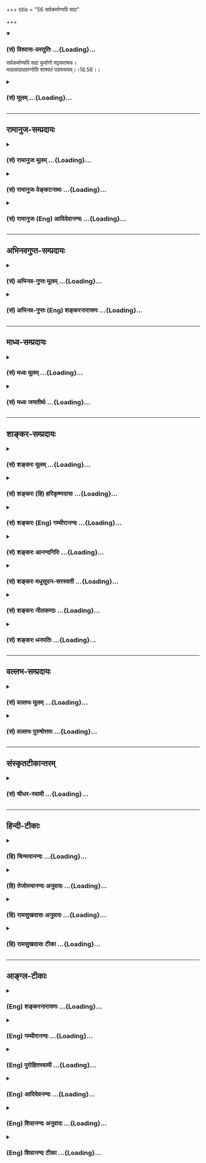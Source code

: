 +++
title = "56 सर्वकर्माण्यपि सदा"

+++
<div class="js_include" newlevelforh1="3" title="(सं) विश्वास-प्रस्तुतिः" unfilled url="/purANam_vaiShNavam/mahAbhAratam/06-bhIShma-parva/03-bhagavad-gItA-parva/saMskRtam/vishvAsa-prastutiH/18_moxa-saMnyAsa-yogaH/56_sarvakarmANyapi_s.md">
<details open><summary><h3>(सं) विश्वास-प्रस्तुतिः ...{Loading}...</h3></summary>

सर्वकर्माण्यपि सदा कुर्वाणो मद्व्यपाश्रयः।  
मत्प्रसादादवाप्नोति शाश्वतं पदमव्ययम्।।18.56।।
</details>
</div>
<div class="js_include collapsed" newlevelforh1="3" title="(सं) मूलम्" unfilled url="/purANam_vaiShNavam/mahAbhAratam/06-bhIShma-parva/03-bhagavad-gItA-parva/saMskRtam/mUlam/18_moxa-saMnyAsa-yogaH/56_sarvakarmANyapi_s.md">
<details><summary><h3>(सं) मूलम् ...{Loading}...</h3></summary>

सर्वकर्माण्यपि सदा कुर्वाणो मद्व्यपाश्रयः।  
मत्प्रसादादवाप्नोति शाश्वतं पदमव्ययम्।।18.56।।
</details>
</div>


_________________
## रामानुज-सम्प्रदायः
<div class="js_include collapsed" newlevelforh1="3" title="(सं) रामानुजः मूलम्" unfilled url="/purANam_vaiShNavam/mahAbhAratam/06-bhIShma-parva/03-bhagavad-gItA-parva/saMskRtam/rAmAnujaH/mUlam/18_moxa-saMnyAsa-yogaH/56_sarvakarmANyapi_s.md">
<details><summary><h3>(सं) रामानुजः मूलम् ...{Loading}...</h3></summary>

।।18.56।। न केवलं नित्यनैमित्तिककर्माणि अपि तु काम्यानि **अपि सर्वाणि
कर्माणि** **मद्व्यपाश्रयः** मयि संन्यस्तकर्तृत्वादिकः **कुर्वाणो
मत्प्रसादात् शाश्वतं पदम् अव्ययम्** अविकलं **प्राप्नोति।** पद्यते गम्यते
इति पदम् मां प्राप्नोति इत्यर्थः। यस्माद् एवं तस्मात् --

</details>
</div>
<div class="js_include collapsed" newlevelforh1="3" title="(सं) रामानुजः वेङ्कटनाथः" unfilled url="/purANam_vaiShNavam/mahAbhAratam/06-bhIShma-parva/03-bhagavad-gItA-parva/saMskRtam/rAmAnujaH/venkaTanAthaH/18_moxa-saMnyAsa-yogaH/56_sarvakarmANyapi_s.md">
<details><summary><h3>(सं) रामानुजः वेङ्कटनाथः ...{Loading}...</h3></summary>

  
  
।।18.56।। पूर्वत्र ज्ञाननिष्ठोक्ता; अनन्तरं कर्मनिष्ठोच्यत इति
शङ्काव्युदासाय पूर्वत्रापि कर्मनिष्ठायामेवावान्तरविशेषविपक्तिमनुवदन्
सङ्गतिमाह -- एवमिति। विपाकोऽत्र
पूर्वश्लोकद्वयोक्तपरभक्तिपरज्ञानपरमभक्तिपर्यन्तः। विहितकर्मणां
पूर्वमुक्तत्वात्सर्वकर्माण्यपीति निषिद्धानुष्ठानं
भगवदनन्यतास्तुत्यर्थमुपक्षिप्यत इति स्वैराभिलाषिशङ्करादिमतमपाकरोतिइदानीं
काम्यानामपि कर्मणामिति। सर्वशब्दोऽत्र शास्त्रीयेष्वेवानुक्तसङ्ग्रहणार्थ
इति भावः। तदेव विवृणोतिन केवलमित्यादिना। पूर्वश्लोकस्थप्राप्यमेवात्रापि
सविशेषणपदशब्देन निर्दिष्टमित्यभिप्रायेण निर्वक्तिपद्यत इति।  
  

</details>
</div>
<div class="js_include collapsed" newlevelforh1="3" title="(सं) रामानुजः (Eng) आदिदेवानन्दः" unfilled url="/purANam_vaiShNavam/mahAbhAratam/06-bhIShma-parva/03-bhagavad-gItA-parva/saMskRtam/rAmAnujaH/english/AdidevAnandaH/18_moxa-saMnyAsa-yogaH/56_sarvakarmANyapi_s.md">
<details><summary><h3>(सं) रामानुजः (Eng) आदिदेवानन्दः ...{Loading}...</h3></summary>

18.56 'Taking refuge in Me' means leaving agency etc., to Me. He who
performs 'all works constantly' means works that are not only obligatory
and occasional acts but even those meant to fulfil desires (Kamya
Karmas) - he attains, by My grace, the eternal realm which is immutable.
'Pada' means that which is attained. The meaning is that he attains Me.
\[The idea is that the performance of even those ritualistic actions
enjoined for those having the fulfilment of certain desires in view,
even these actions, if done without any such desire but only as the
worship of the Supreme Person - the have the same effect as the
performance of the enjoined daily and occasional rituals to which no
effect except the purification of the self is offered by the Sastras.\]
Since it is so, therefore:

</details>
</div>


_________________
## अभिनवगुप्त-सम्प्रदायः
<div class="js_include collapsed" newlevelforh1="3" title="(सं) अभिनव-गुप्तः मूलम्" unfilled url="/purANam_vaiShNavam/mahAbhAratam/06-bhIShma-parva/03-bhagavad-gItA-parva/saMskRtam/abhinava-guptaH/mUlam/18_moxa-saMnyAsa-yogaH/56_sarvakarmANyapi_s.md">
<details><summary><h3>(सं) अभिनव-गुप्तः मूलम् ...{Loading}...</h3></summary>

।।18.41 -- 18.60।। एवमियता षण्णां प्रत्येकं त्रिस्वरूपत्वं धृत्यादीनां च
प्रतिपादितम्। तन्मध्यात् सात्त्विके राशौ वर्तमानो दैवीं संपदं प्राप्त इह
ज्ञाने योग्यः; त्वं च तथाविधः इत्यर्जुनः प्रोत्साहितः। अधुना तु इदमुच्यते
-- यदि तावदनया ज्ञानबुद्ध्या कर्मणि भवान् प्रवर्तते तदा
स्वधर्मप्रवृत्त्या विज्ञानपूततया च न कर्मसंबन्धस्तव। अथैतन्नानुमन्यसे;
तदवश्यं तव प्रवृत्त्या तावत् भाव्यम् जातेरेव तथाभावे स्थितत्वात्। यतः
सर्वः स्वभावनियतः +++(S;;N स्वस्वभावनियतः )+++ कुतश्चिद्दोषात्
तिरोहिततत्स्वभावः +++(S;;N -- हिततत्तत्स्वभावः )+++ कंचित्कालं भूत्वापि;
तत्तिरोधायकविगमे स्वभावं व्यक्त्यापन्नं लभत एव। तथाहि एवंविधो वर्णनां
स्वभावः। एवमवश्यंभाविन्यां प्रवृत्तौ ततः फलविभागिता भवेत्।। तदाह --
ब्राह्मणेत्यादि अवशोऽपि तत् इत्यन्तम्। ब्राह्मणादीनां
कर्मप्रविभागनिरूपणस्य स्वभावोऽश्यं नातिक्रामति,+++(S; ; N omit न and read
अतिक्रामति )+++ इति क्षत्रियस्वभावस्य भवतोऽनिच्छतोऽपि प्रकृतिः स्वभावाख्या
नियोक्तृताम् अव्यभिचारेण भजते। केवलं तया नियुक्तस्य पुण्यपापसंबन्धः। अतः
मदभिहितविज्ञानप्रमाणपुरःसरीकारेण कर्माण्यनुतिष्ठ। तथा सति बन्धो
निवर्त्स्यति। इत्यस्यार्थस्य परिकरघटनतात्पर्यं +++(S; ; N -- करबन्धघटन --
)+++ महावाक्यार्थस्य। अवान्तरवाक्यानां स्पष्टा ( ष्टोऽ ) र्थः। समासेन +++(S
omits समासेन )+++ ( श्लो. 50 ) संक्षेपेण। ज्ञानस्य; प्रागुक्तस्य। निष्ठां (
ष्ठा ) वाग्जालपरिहारेण निश्चितामाह। बुद्ध्या विशुद्धया इत्यादि सर्वमेतत्
व्याख्यातप्रायमिति न पुनरायस्यते,+++(N -- रारभ्यते )+++।

</details>
</div>
<div class="js_include collapsed" newlevelforh1="3" title="(सं) अभिनव-गुप्तः (Eng) शङ्करनारायणः" unfilled url="/purANam_vaiShNavam/mahAbhAratam/06-bhIShma-parva/03-bhagavad-gItA-parva/saMskRtam/abhinava-guptaH/english/shankaranArAyaNaH/18_moxa-saMnyAsa-yogaH/56_sarvakarmANyapi_s.md">
<details><summary><h3>(सं) अभिनव-गुप्तः (Eng) शङ्करनारायणः ...{Loading}...</h3></summary>

18.56 See Comment under 18.60

</details>
</div>


_________________
## माध्व-सम्प्रदायः
<div class="js_include collapsed" newlevelforh1="3" title="(सं) मध्वः मूलम्" unfilled url="/purANam_vaiShNavam/mahAbhAratam/06-bhIShma-parva/03-bhagavad-gItA-parva/saMskRtam/madhvaH/mUlam/18_moxa-saMnyAsa-yogaH/56_sarvakarmANyapi_s.md">
<details><summary><h3>(सं) मध्वः मूलम् ...{Loading}...</h3></summary>

।।18.56।। पुनरन्तरङ्गसाधनान्युक्त्वोपसंहरति -- सर्वकर्माणीत्यादिना।

</details>
</div>
<div class="js_include collapsed" newlevelforh1="3" title="(सं) मध्वः जयतीर्थः" unfilled url="/purANam_vaiShNavam/mahAbhAratam/06-bhIShma-parva/03-bhagavad-gItA-parva/saMskRtam/madhvaH/jayatIrthaH/18_moxa-saMnyAsa-yogaH/56_sarvakarmANyapi_s.md">
<details><summary><h3>(सं) मध्वः जयतीर्थः ...{Loading}...</h3></summary>

।।18.56।। उत्तरग्रन्थस्य सङ्गतिं सूचयंस्तात्पर्यमाह -- **पुनरि**ति।
उपसंहरति; शास्त्रमिति शेषः।

</details>
</div>


_________________
## शाङ्कर-सम्प्रदायः
<div class="js_include collapsed" newlevelforh1="3" title="(सं) शङ्करः मूलम्" unfilled url="/purANam_vaiShNavam/mahAbhAratam/06-bhIShma-parva/03-bhagavad-gItA-parva/saMskRtam/shankaraH/mUlam/18_moxa-saMnyAsa-yogaH/56_sarvakarmANyapi_s.md">
<details><summary><h3>(सं) शङ्करः मूलम् ...{Loading}...</h3></summary>

।।18.56।। --,**सर्वकर्माण्यपि** प्रतिषिद्धान्यपि **सदा कुर्वाणः**
अनुतिष्ठन् **मद्व्यपाश्रयः** अहं वासुदेवः ईश्वरः व्यपाश्रयणं यस्य सः
मद्व्यपाश्रयः मय्यर्पितसर्वभावः इत्यर्थः। सोऽपि **मत्प्रसादात्** मम
ईश्वरस्य प्रसादात् **अवाप्नोति शाश्वतं** नित्यं वैष्णवं **पदम्
अव्ययम्**।। यस्मात् एवम् --,

</details>
</div>
<div class="js_include collapsed" newlevelforh1="3" title="(सं) शङ्करः (हि) हरिकृष्णदासः" unfilled url="/purANam_vaiShNavam/mahAbhAratam/06-bhIShma-parva/03-bhagavad-gItA-parva/saMskRtam/shankaraH/hindI/harikRShNadAsaH/18_moxa-saMnyAsa-yogaH/56_sarvakarmANyapi_s.md">
<details><summary><h3>(सं) शङ्करः (हि) हरिकृष्णदासः ...{Loading}...</h3></summary>

।।18.56।। अपने कर्मोंद्वारा भगवान्की पूजा करनारूप भक्तियोगकी सिद्धि;
अर्थात् फल; ज्ञाननिष्ठाकी योग्यता है। जिस ( भक्तियोग ) से होनेवाली
ज्ञाननिष्ठा; अन्तमें मोक्षरूप फल देनेवाली होती है; उस भगवद्भक्तियोगकी अब
शास्त्राभिप्रायके उपसंहारप्रकरणमें; शास्त्रअभिप्रायके निश्चयको दृढ़
करनेके लिये स्तुति की जाती है --, सदा सब कर्मोंको करनेवाला अर्थात्
निषिद्ध कर्मोंको भी करनेवाला जो मद्व्यपाश्रय भक्त है -- जिसका मैं
वासुदेव ही पूर्ण आश्रय हूँ; ऐसा मुझे ही अपना सब कुछ अर्पण कर देनेवाला जो
भक्त है; वह भी मुझ ईश्वरके अनुग्रहसे; विष्णुके शाश्वत -- नित्य --
अविनाशी पदको प्राप्त कर लेता है।

</details>
</div>
<div class="js_include collapsed" newlevelforh1="3" title="(सं) शङ्करः (Eng) गम्भीरानन्दः" unfilled url="/purANam_vaiShNavam/mahAbhAratam/06-bhIShma-parva/03-bhagavad-gItA-parva/saMskRtam/shankaraH/english/gambhIrAnandaH/18_moxa-saMnyAsa-yogaH/56_sarvakarmANyapi_s.md">
<details><summary><h3>(सं) शङ्करः (Eng) गम्भीरानन्दः ...{Loading}...</h3></summary>

18.56 Sada, ever; kurvanah api, engaging even in; sarva-karmani, all
actions, even the prohibited ones; madvyapasrayah, one to whom I am the
refuge, to whom I, Vasudeva the Lord, am the refuge, i.e. one who has
totally surrendered himself to Me; even he, apnoti, attains; the
sasvatam, eternal; avyayam, immutable; padam, State of Visnu;
mat-prasadat, through My, i.e. God's, grace. Since this is so,
therefore,

</details>
</div>
<div class="js_include collapsed" newlevelforh1="3" title="(सं) शङ्करः आनन्दगिरिः" unfilled url="/purANam_vaiShNavam/mahAbhAratam/06-bhIShma-parva/03-bhagavad-gItA-parva/saMskRtam/shankaraH/AnandagiriH/18_moxa-saMnyAsa-yogaH/56_sarvakarmANyapi_s.md">
<details><summary><h3>(सं) शङ्करः आनन्दगिरिः ...{Loading}...</h3></summary>

।।18.56।। तर्हि ज्ञाननिष्ठस्यैव मोक्षसंभवान्न
कर्मानुष्ठानसिद्धिरित्याशङ्क्याह -- **स्वकर्मणेति।** तामेव
सिद्धिप्राप्तिं विशिनष्टि -- **ज्ञानेति।** ज्ञाननिष्ठायोग्यतायै
स्वकर्मानुष्ठानं भगवदर्चनरूपं कर्तव्यमित्यर्थः। ज्ञाननिष्ठायोग्यतापि
किमर्थेत्याशङ्क्य ज्ञाननिष्ठासिद्ध्यर्थेत्याह -- **यन्निमित्तेति।**
ज्ञाननिष्ठापि कुत्रोपयुक्तेत्यत्राह -- **मोक्षेति।** स्वकर्मणा
भगवदर्चनात्मनो भक्तियोगस्य परम्परया मोक्षफलस्य कार्यत्वेन विधेयत्वे
विध्यपेक्षितां स्तुतिमवतारयति -- **स भगवदिति।** ज्ञाननिष्ठा
कर्मनिष्ठेत्युभयं प्रतिज्ञाय तत्र तत्र विभागेन प्रतिपादितं किमितीदानीं
कर्मनिष्ठा पुनः स्तुत्या कर्तव्यतयोच्यते तत्राह -- **शास्त्रार्थेति।**
तत्रतत्रोक्तस्यैव कर्मानुष्ठानस्य प्रकरणवशादिहोपसंहारः। स च
शास्त्रार्थनिश्चयस्य दृढतां द्योतयतीत्यर्थः। यद्यपि
कस्यचित्कर्मानुष्ठायिनो बुद्धिशुद्धिद्वारा कैवल्यं सिध्यति तथापि
पापबाहुल्यात्कर्मानुष्ठायिनोऽपि कस्यचिद्बुद्धिशुद्ध्यभावे
कैवल्यासिद्धिरित्याशङ्क्याह -- **सर्वकर्माणीति।**
सर्वशब्दानुरोधादीश्वराराधनस्तुतिपरत्वेन श्लोकं व्याचष्टे --
**प्रतिषिद्धान्यपीति।** नित्यनैमित्तिकवदित्यपेरर्थः। निषिद्धाचरणस्य
प्रामादिकत्वं व्यावर्तयति -- **सदेति।** अनुतिष्ठन्वैष्णवं पदमाप्नोतीति
संबन्धः। पापकर्मकारिणो यथोक्तपदप्राप्तौ पापस्यापि मोक्षफलत्वमुपगतं
स्यादित्यत्राह -- **मद्व्यपाश्रय इति।** तस्यैव तात्पर्यमाह -- **मयीति।**
तर्हि ज्ञानस्य मोक्षहेतुत्वमुपेक्षितं स्यादित्यत्राह -- **सोऽपीति।**
प्रसादोऽनुग्रहः सम्यग्ज्ञानोदयः पदं
पदनीयमुपनिषत्तात्पर्यगम्यमव्ययमपक्षयरहितम्।

</details>
</div>
<div class="js_include collapsed" newlevelforh1="3" title="(सं) शङ्करः मधुसूदन-सरस्वती" unfilled url="/purANam_vaiShNavam/mahAbhAratam/06-bhIShma-parva/03-bhagavad-gItA-parva/saMskRtam/shankaraH/madhusUdana-sarasvatI/18_moxa-saMnyAsa-yogaH/56_sarvakarmANyapi_s.md">
<details><summary><h3>(सं) शङ्करः मधुसूदन-सरस्वती ...{Loading}...</h3></summary>

।।18.56।। ननु योऽनात्मज्ञोऽशुद्धान्तःकरणः सोऽन्तःकरणशुद्धिपर्यन्तं सहजं
कर्म न त्यजेत्। यस्तु शुद्धान्तःकरणः स नैष्कर्म्यसिद्धिं
संन्यासेनाधिगच्छतीत्युक्तं संन्यासश्च ब्राह्मणेनैव कर्तव्यो न
क्षत्रियवैश्याभ्यामिति प्रागुक्तं भगवताकर्मणैव हि संसिद्धिमास्थिता
जनकादय इत्यत्र। तत्र शुद्धान्तःकरणेन क्षत्रियादिना किं
कर्माण्यनुष्ठेयानि किं सर्वकर्मसंन्यासः कर्तव्यः।
नाद्यःआरुरुक्षोर्मुनेर्योगं कर्म कारणमुच्यते। योगारूढस्य तस्यैव शमः
कारणमुच्यते इत्यादिना योगमन्तःकरणशुद्धिमारूढस्य कर्मानुष्ठाननिषेधात्। न
द्वितीयः। स्वधर्मे निधनं श्रेयः परधर्मो भयावहः इत्यादिना ब्राह्मधर्मस्य
सर्वकर्मसंन्यासस्य क्षत्रियादिकं प्रति निषेधात्। नच
कर्मानुष्ठानकर्मत्यागयोरन्यतरमन्तरेण तृतीयः प्रकारोऽस्ति। तस्मादुभयोरपि
प्रतिषिद्धत्वे गत्यन्तराभावेन चावश्यकर्तव्ये प्रतिषेधातिक्रमे कर्मत्याग
एव श्रेयान् बन्धहेतुपरित्यागेन मोक्षसाधनपौष्कल्यान्नतु
कर्माण्यनुष्ठेयानि चित्तविक्षेपहेतुत्वेन
मोक्षसाधनज्ञानप्रतिबन्धकत्वादित्यभिप्रायमर्जुनस्यालक्ष्याह भगवान् --
सर्वकर्माण्यपीति। यः पूर्वोक्तः कर्मभिः शुद्धान्तःकरणः सोऽवश्यं
भगवदेकशरणो भगवदेकशरणतार्पयन्तत्वादन्तःकरणशुद्धेः; एतादृशश्चेद्ब्राह्मणः
संन्यासप्रतिबन्धरहितः सर्वकर्माणि संन्यस्यतु नाम संसारविमोक्षस्तु तस्य
भगवदेकशरणस्य भगवत्प्रसादादेव। एतादृशश्चेत्क्षत्रियादिः संन्यासानधिकारी स
करोतु नाम कर्माणि किंतु मद्व्यपाश्रयोऽहं भगवान्वासुदेव एव व्यपाश्रयः
शरणं यस्य स मदेकशरणो,मय्यर्पितसर्वात्मभावः संन्यासानधिकारात्सर्वकर्माणि
सर्वाणि कर्माणि वर्णाश्रमधर्मरूपाणि लौकिकानि प्रतिषिद्धानि वा सदा
कुर्वाणो मत्प्रसादान्ममेश्वरस्यानुग्रहादवाप्नोति।
हिरण्यगर्भवन्मद्विज्ञानोत्पत्त्या शाश्वतं नित्यं पदं
वैष्णवमव्ययमपरिणाम्येतादृशो भगवदेकशरणः करोत्येव न प्रतिषिद्धानि कर्माणि।
यदि कुर्यात्तथापि मत्प्रसादात्प्रत्यवायानुत्पत्त्या मद्विज्ञानेन
मोक्षभाग्भवतीति भगवदेकशरणतास्तुत्यर्थं सर्वकर्माणि सर्वदा
कुर्वाणोऽपीत्यनूद्यते।

</details>
</div>
<div class="js_include collapsed" newlevelforh1="3" title="(सं) शङ्करः नीलकण्ठः" unfilled url="/purANam_vaiShNavam/mahAbhAratam/06-bhIShma-parva/03-bhagavad-gItA-parva/saMskRtam/shankaraH/nIlakaNThaH/18_moxa-saMnyAsa-yogaH/56_sarvakarmANyapi_s.md">
<details><summary><h3>(सं) शङ्करः नीलकण्ठः ...{Loading}...</h3></summary>

।।18.56।। ननुतद्यथैषीकातूलमग्नौ प्रोतं दूयेतैवं हास्य सर्वे पाप्मानः
प्रदूयन्ते इति पूर्वकर्मणां ज्ञानेन प्रायश्चित्तेनेव सत्यपि नाशश्रवणे
ज्ञानोत्तरकालीनानां कर्मणां नाशाभावात् ज्ञानोत्तरमपि देहधारणे
स्वाभाविकानां कर्मणां वर्जनस्यासंभवादवश्यं ज्ञानिनोऽपि बन्धः
स्यादित्याशङ्क्याह -- **सर्वकर्माणीति।** मद्व्यपाश्रयोऽहमेव प्रज्ञानघनः
प्रत्यगात्मा व्यपाश्रय आश्रयो यस्य स मद्व्यपाश्रयो ज्ञानी। सर्वकर्माणि
विहितानि निषिद्धानि वा सदाऽसकृत्कुर्वाणोऽपि मत्प्रसादान्मदनुग्रहात्
शाश्वतं नित्यं अव्ययं परमसर्वोत्कृष्टं पदं पदनीयं मोक्षमवाप्नोति। न तु
ज्ञानोत्तरमपि क्रियमाणैः कर्मभिर्बध्यते। तस्य पुत्रा दायमुपयन्ति सुहृदः
साधुकृत्यां द्विषन्तः पापकृत्याम् इति;न ह वा एवविदि किंचन राज आध्वंसतेतं
विदित्वा न लिप्यते कर्मणा पापकेन इत्यादिशास्त्रेण तत्त्वज्ञानिनः
कर्मालेपश्रवणात्।

</details>
</div>
<div class="js_include collapsed" newlevelforh1="3" title="(सं) शङ्करः धनपतिः" unfilled url="/purANam_vaiShNavam/mahAbhAratam/06-bhIShma-parva/03-bhagavad-gItA-parva/saMskRtam/shankaraH/dhanapatiH/18_moxa-saMnyAsa-yogaH/56_sarvakarmANyapi_s.md">
<details><summary><h3>(सं) शङ्करः धनपतिः ...{Loading}...</h3></summary>

।।18.56।। एवं शुद्धान्तःकरणस्य संन्यासधिकारिणो
ब्रह्मप्राप्तिक्रममभिधायानात्मज्ञस्याशुद्धान्तःकरणस्य संन्यासनधिकारिणो
ब्रह्मप्राप्तिसाधनं भगवद्भक्तियोग्यं तत्र तत्र प्रतिपादतं
शास्त्रार्थोपसंहारप्रकरणे शास्त्रार्थनिश्चयदार्ढ्याय स्तौति --
सर्वकर्माणीति। सर्वाणि नित्यनैमित्तिकादीनि प्रतिषिद्धान्पि सदा
कुर्वाणोऽनुतिष्ठन्नपि मद्य्वपाश्रयोऽहं वासुदेव ईश्वरो व्यपाश्रय
आश्रयणीयो यस्य स मद्य्वपाश्रयो मय्यर्पितसर्वात्मभावः
मत्प्रासादान्ममेश्वरस्य प्रसादात् शाश्वतं नित्यमव्ययमपक्षयशून्यं पदं
वैष्णवमवाप्नोति। निषिद्धान्यप्याचरन् शाश्वतं पदमव्ययमवाप्नोतीत्युक्त्या
पापस्यापि मोक्षफलहेतुत्वं स्यादित्याशङ्कानिरासाय मद्य्वपाश्रयः
मत्प्रसादादित्युक्तम्। तथाच येन भक्तियोगेन
प्रसादितादौश्वरात्सर्वक्रमाण्यनुतिष्ठतोऽपि वैष्णवपदप्राप्तितस्य
माहात्म्यं किं वक्तव्य मिति भाव।

</details>
</div>


_________________
## वल्लभ-सम्प्रदायः
<div class="js_include collapsed" newlevelforh1="3" title="(सं) वल्लभः मूलम्" unfilled url="/purANam_vaiShNavam/mahAbhAratam/06-bhIShma-parva/03-bhagavad-gItA-parva/saMskRtam/vallabhaH/mUlam/18_moxa-saMnyAsa-yogaH/56_sarvakarmANyapi_s.md">
<details><summary><h3>(सं) वल्लभः मूलम् ...{Loading}...</h3></summary>

।।18.56।। इदानीं सर्वेषामपि कर्मणामुक्तिविधयाऽनुष्ठीयमानानां तु सतामेष एव
विपाक इत्याह -- सर्वेति। यो भगवन्मार्गीयत्वादृशः सर्वाणि लौकिकानि
वैदिकानि च स्वधर्मरूपाणि कर्माणि मदधीनः सन्कुर्वाणः भगवानेवान्तर्यामी
प्रेरयति; तदिच्छया कृतं कर्म बन्धकं न भवतीति भगवन्तं मामाश्रितः स
मत्प्रसादान्मत्कृपातः नित्यं पदं ब्रह्माक्षरं धामाप्नोति। इदमप्येकं परं
फलं भक्तितत्त्वज्ञानतः पुरुषोत्तमसायुज्यमित्याशयेनअव इत्युपसर्गः।

</details>
</div>
<div class="js_include collapsed" newlevelforh1="3" title="(सं) वल्लभः पुरुषोत्तमः" unfilled url="/purANam_vaiShNavam/mahAbhAratam/06-bhIShma-parva/03-bhagavad-gItA-parva/saMskRtam/vallabhaH/puruShottamaH/18_moxa-saMnyAsa-yogaH/56_sarvakarmANyapi_s.md">
<details><summary><h3>(सं) वल्लभः पुरुषोत्तमः ...{Loading}...</h3></summary>

  
  
।।18.56।। एवं स्वकर्मफलमुक्त्वा स्वसम्बन्धिकर्मफलमाह -- सर्वकर्माण्यपीति।
सदा निरन्तरं मद्व्यपाश्रयः अहमेवाश्रयणीयो यस्य तादृशः सन् सर्वकर्माण्यपि
मदाज्ञारूपेण; न तु फलाभिलाषेण कुर्वाणो मत्प्रसादात् शाश्वतमनादि;
अव्ययमविनाशि; एतादृशं पदमक्षरमवाप्नोति; प्राप्नोतीत्यर्थः।  
  

</details>
</div>


_________________
## संस्कृतटीकान्तरम्
<div class="js_include collapsed" newlevelforh1="3" title="(सं) श्रीधर-स्वामी" unfilled url="/purANam_vaiShNavam/mahAbhAratam/06-bhIShma-parva/03-bhagavad-gItA-parva/saMskRtam/shrIdhara-svAmI/18_moxa-saMnyAsa-yogaH/56_sarvakarmANyapi_s.md">
<details><summary><h3>(सं) श्रीधर-स्वामी ...{Loading}...</h3></summary>

।।18.56।। स्वकर्मभिः परमेश्वराराधनादुक्तं मोक्षप्रकारमुपसंहरति **--
सर्वकर्माणीति।** सर्वकर्माणि नित्यनैमित्तिकानि काम्यानि च कर्माणि
पूर्वोक्तक्रमेण मद्व्यपाश्रयः सन् कुर्वाणोऽहमेव व्यपाश्रय आश्रयणीयो नतु
स्वर्गादिफलं यस्य सः मत्प्रसादाच्छाश्वतमनादि अव्ययं नित्यं सर्वोत्कृष्टं
वैष्णवं पदं प्राप्नोति।

</details>
</div>


_________________
## हिन्दी-टीकाः
<div class="js_include collapsed" newlevelforh1="3" title="(हि) चिन्मयानन्दः" unfilled url="/purANam_vaiShNavam/mahAbhAratam/06-bhIShma-parva/03-bhagavad-gItA-parva/hindI/chinmayAnandaH/18_moxa-saMnyAsa-yogaH/56_sarvakarmANyapi_s.md">
<details><summary><h3>(हि) चिन्मयानन्दः ...{Loading}...</h3></summary>

।।18.56।। गीता का तत्त्वज्ञान अत्यन्त जीवन्त और शक्तिशाली है। सरल और
सामान्य प्रतीत होने वाला; भगवान् का यह दिव्य गान मानो शक्ति के किसी
विस्फोटक पदार्थ का भंडार है जिसे सम्यक् ज्ञान द्वारा विस्फोटित किया जा
सकता है। इसके उपदेशानुसार जीवन जीने की उष्णता पाकर वह भण्डार फूट पड़ता
है। उसके विस्फोट से एक साधक के श्रेष्ठ एवं दिव्य व्यक्तित्व की संभावनाओं
पर जमी हुई अज्ञान की वे समस्त पर्तें ध्वस्त हो जाती हैं। गीता के अनुसार;
केवल निष्क्रिय समर्पण अथवा कर्मकाण्ड का अनुष्ठान ही भक्ति नहीं है।
कर्तृत्व और भोक्तृत्व के अभिमान का परित्याग कर परमात्मा से तादात्म्य
स्थापित करना भक्ति है। भगवान् श्रीकृष्ण इस बात पर भी विशेष बल देते हैं
कि साधक को अपने ज्ञान एवं अनुभव को व्यावहारिक जीवन में भी जीने का पूर्ण
प्रयत्न करना चाहिए। भगवान् श्रीकृष्ण के मतानुसार धर्म की पूर्णता विषयों
से केवल विरति और निजानुभूति में ही नहीं हैं। उनका यह निश्चित मत है कि
ज्ञानी पुरुष को आत्मानुभव के पश्चात् पुन व्यावहारिक जगत् में आकर कर्म
करने चाहिए। परन्तु ये कर्म निजानुभव की शान्ति और आनन्द से सुरभित हों;
जिससे कि यह मन्द और म्लान जगत् तेजोमय और कान्तिमय बन जाये। इसलिए; परम
भक्त बनने के लिए एक और आवश्यक गुण का वर्णन इस श्लोक में किया गया
है। निस्वार्थ समाज सेवा के अधिकार पत्र के बिना; गीताचार्य भगवान्
श्रीकृष्ण न तो किसी भक्त का स्वागत करना चाहते हैं और न किसी को अपना
दर्शन देना चाहते हैं। उनकी यह स्पष्ट घोषणा है; जो पुरुष मदाश्रित होकर
समस्त कर्म करता है; वह मेरे प्रसाद से अव्यय पद को प्राप्त कर लेता
है। ईश्वरार्पण की भावना से ही कर्तृत्वाभिमान को त्यागा जा सकता है। इस
भावना से कर्तव्य पालन करने वाले साधक को ईश्वर का प्रसाद; अर्थात् अनुग्रह
(कृपा) प्राप्त होता है। अपनी कृपा से भिन्न ईश्वर का अस्तित्व ही नहीं है;
ईश्वर ही स्वयं अपनी कृपा है और उसकी कृपा ही वह स्वयं है। अत कृपाप्राप्ति
का अभिप्राय यह है कि जिस मात्रा में साधक का अन्तकरण शान्त; शुद्ध; स्थिर
और सुगठित होगा; उसी मात्रा में उसे परमात्मनुभूति स्पष्ट होगी। परमात्मा
नित्य (शाश्वत) और अविकारी (अव्यय) है। इसलिए; भगवान् कहते हैं कि उत्तम
साधक उनकी कृपा से शाश्वत; अव्यय पद को प्राप्त होता है। प्रस्तुत प्रकरण
में; भगवान् श्रीकृष्ण ने ज्ञान; भक्ति एवं कर्म मार्गों को इंगित किया है।
इन सबका लक्ष्य एक ही है साधक का साध्य के साथ एकत्व का अनुभव। सम्पूर्ण
साधना गीतोपदेश का सार है। कर्म; भक्ति और ज्ञान की संयुक्त रूप में साधना
करने से हमारे व्यक्तित्व के शारीरिक; मानसिक एवं बौद्धिक इन तीनों पक्षों
में सामञ्जस्य आ जाता है। कर्मयोग; भक्तियोग एवं ज्ञानयोग का क्रमश शरीर;
मन और बुद्धि के स्तर पर पालन करने के लिए गीता में उपदेश दिया गया है। इस
प्रकार; द्रष्टामन्ताज्ञाता रूप जीव को अपने आत्मस्वरूप में पूर्ण स्थिति
सिद्ध कराने में गीतोपदेश का प्रमुख योगदान है। हिन्दुओं की औपनिषदिक
संस्कृति के पुनरुत्थान में गीता का महत्वपूर्ण स्थान है। इस प्रकार;
ब्रह्मप्राप्ति की साधना का क्रमबद्धविवेचन करने के पश्चात्; उपदेश देते
हैं कि

</details>
</div>
<div class="js_include collapsed" newlevelforh1="3" title="(हि) तेजोमयानन्दः अनुवादः" unfilled url="/purANam_vaiShNavam/mahAbhAratam/06-bhIShma-parva/03-bhagavad-gItA-parva/hindI/tejomayAnandaH/anuvAdaH/18_moxa-saMnyAsa-yogaH/56_sarvakarmANyapi_s.md">
<details><summary><h3>(हि) तेजोमयानन्दः अनुवादः ...{Loading}...</h3></summary>

।।18.56।। जो पुरुष मदाश्रित होकर सदैव समस्त कर्मों को करता है, वह मेरे
प्रसाद (अनुग्रह) से शाश्वत, अव्यय पद को प्राप्त कर लेता है।।

</details>
</div>
<div class="js_include collapsed" newlevelforh1="3" title="(हि) रामसुखदासः अनुवादः" unfilled url="/purANam_vaiShNavam/mahAbhAratam/06-bhIShma-parva/03-bhagavad-gItA-parva/hindI/rAmasukhadAsaH/anuvAdaH/18_moxa-saMnyAsa-yogaH/56_sarvakarmANyapi_s.md">
<details><summary><h3>(हि) रामसुखदासः अनुवादः ...{Loading}...</h3></summary>

।।18.56।। मेरा आश्रय लेनेवाला भक्त सदा सब कर्म करता हुआ भी मेरी कृपासे
शाश्वत अविनाशी पदको प्राप्त हो जाता है।

</details>
</div>
<div class="js_include collapsed" newlevelforh1="3" title="(हि) रामसुखदासः टीका" unfilled url="/purANam_vaiShNavam/mahAbhAratam/06-bhIShma-parva/03-bhagavad-gItA-parva/hindI/rAmasukhadAsaH/TIkA/18_moxa-saMnyAsa-yogaH/56_sarvakarmANyapi_s.md">
<details><summary><h3>(हि) रामसुखदासः टीका ...{Loading}...</h3></summary>

।।18.56।।***व्याख्या --***  **मद्व्यपाश्रयः --** कर्मोंका; कर्मोंके
फलका; कर्मोंके पूरा होने अथवा न होनेका; किसी घटना; परिस्थिति; वस्तु;
व्यक्ति आदिका आश्रय न हो। केवल मेरा ही आश्रय (सहारा) हो। इस तरह जो
सर्वथा मेरे ही परायण हो जाता है; अपना स्वतन्त्र कुछ नहीं समझता; किसी भी
वस्तुको अपनी नहीं मानता; सर्वथा मेरे आश्रित रहता है; ऐसे भक्तको अपने
उद्धारके लिये कुछ करना नहीं पड़ता। उसका उद्धार मैं कर देता हूँ (गीता 12।
7) उसको अपने जीवननिर्वाह या साधनसम्बन्धी किसी बातकी कमी नहीं रहती सबकी
मैं पूर्ति कर देता हूँ (गीता 9। 22) -- यह मेरा सदाका एक विधान है; नियम
है; जो कि सर्वथा शरण हो जानेवाले हरेक प्राणीको प्राप्त हो सकता है (गीता
9। 30 -- 32)।**सर्वकर्माण्यपि सदा कुर्वाणः --** यहाँ **कर्माणि** पदके
साथ **सर्व** और **कुर्वाणः** पदके साथ **सदा** पद देनेका तात्पर्य है कि
जिस ध्यानपरायण साङ्ख्ययोगीने शरीर; वाणी और मनका संयमन कर लिया है अर्थात्
जिसने शरीर आदिकी क्रियाओंको संकुचित कर लिया है और एकान्तमें रहकर सदा
ध्यानयोगमें लगा रहता है; उसको जिस पदकी प्राप्ति होती है; उसी पदको लौकिक;
पारलौकिक; सामाजिक; शारीरिक आदि सम्पूर्ण कर्तव्यकर्मोंको हमेशा करते हुए
भी मेरा आश्रय लेनेवाला भक्त मेरी कृपासे प्राप्त कर लेता है। हरेक
व्यक्तिको यह बात तो समझमें आ जाती है कि जो एकान्तमें रहता है और साधनभजन
करता है; उसका कल्याण हो जाता है परन्तु यह बात समझमें नहीं आती कि जो सदा
मशीनकी तरह संसारका सब काम करता है; उसका कल्याण कैसे होगा उसका कल्याण हो
जाय; ऐसी कोई युक्ति नहीं दीखती क्योंकि ऐसे तो सब लोग कर्म करते ही रहते
हैं। इतना ही नहीं; मात्र जीव कर्म करते ही रहते हैं; पर उन सबका कल्याण
होता हुआ दीखता नहीं और शास्त्र भी ऐसा कहता नहीं इसके उत्तरमें भगवान्
कहते हैं -- **मत्प्रसादात्।** तात्पर्य यह है कि जिसने केवल मेरा ही आश्रय
ले लिया है; उसका कल्याण मेरी कृपासे हो जायगा; कौन है मना करनेवालायद्यपि
प्राणिमात्रपर भगवान्का अपनापन और कृपा सदासर्वदा स्वतःसिद्ध है; तथापि यह
मनुष्य जबतक असत् संसारका आश्रय लेकर भगवान्से विमुख रहता है; तबतक
भगवत्कृपा उसके लिये फलीभूत नहीं होती अर्थात् उसके काममें नहीं आती।
परन्तु यह मनुष्य भगवान्का आश्रय लेकर ज्योंज्यों दूसरा आश्रय छोड़ता जाता
है; त्योंहीत्यों भगवान्का आश्रय दृढ़ होता चला जाता है; और ज्योंज्यों
भगवान्का आश्रय दृढ़ होता जाता है; त्योंहीत्यों भगवत्कृपाका अनुभव होता
जाता है। जब सर्वथा भगवान्का आश्रय ले लेता है; तब उसे भगवान्की कृपाका
पूर्ण अनुभव हो जाता है।  
  
**अवाप्नोति शाश्वतं पदमव्ययम् --** स्वतःसिद्ध परमपदकी प्राप्ति अपने
कर्मोंसे; अपने पुरुषार्थसे अथवा अपने साधनसे नहीं होती। यह तो केवल
भगवत्कृपासे ही होती है। शाश्वत अव्ययपद सर्वोत्कृष्ट है। उसी परमपदको
भक्तिमार्गमें परमधाम; सत्यलोक; वैकुण्ठलोक; गोलोक; साकेतलोक आदि कहते हैं
और ज्ञानमार्गमें विदेहकैवल्य; मुक्ति; स्वरूपस्थिति आदि कहते हैं। वह
परमपद तत्त्वसे एक होते हुए भी मार्गों और उपासनाओंका भेद होनेसे उपासकोंकी
दृष्टिसे भिन्नभिन्न कहा जाता है (गीता 8। 21 14। 27)। भगवान्का चिन्मय लोक
एक देशविशेषमें होते हुए भी सब जगह व्यापकरूपसे परिपूर्ण है। जहाँ भगवान्
हैं; वहीं उनका लोक भी है क्योंकि भगवान् और उनका लोक तत्त्वसे एक ही हैं।
भगवान् सर्वत्र विराजमान हैं अतः उनका लोक भी सर्वत्र विराजमान
(सर्वव्यापी) है। जब भक्तकी अनन्य निष्ठा सिद्ध हो जाती है; तब
परिच्छिन्नताका अत्यन्त अभाव हो जाता है और वही लोक उसके सामने प्रकट हो
जाता है अर्थात् उसे यहाँ जीतेजी ही उस लोककी दिव्य लीलाओंका अनुभव होने
लगता है। परन्तु जिस भक्तकी ऐसी धारणा रहती है कि वह दिव्य लोक एक
देशविशेषमें ही है; तो उसे उस लोककी प्राप्ति शरीर छोड़नेपर ही होती है।
उसे लेनेके लिये भगवान्के पार्षद आते हैं और कहींकहीं स्वयं भगवान् भी आते
हैं।  
  
***सम्बन्ध --***  पूर्वश्लोकमें अपना सामान्य विधान (नियम) बताकर अब
भगवान् आगेके श्लोकमें अर्जुनके लिये विशेषरूपसे आज्ञा देते हैं।

</details>
</div>


_________________
## आङ्ग्ल-टीकाः
<div class="js_include collapsed" newlevelforh1="3" title="(Eng) शङ्करनारायणः" unfilled url="/purANam_vaiShNavam/mahAbhAratam/06-bhIShma-parva/03-bhagavad-gItA-parva/english/shankaranArAyaNaH/18_moxa-saMnyAsa-yogaH/56_sarvakarmANyapi_s.md">
<details><summary><h3>(Eng) शङ्करनारायणः ...{Loading}...</h3></summary>

18.56. Performing all \[his\] actions all the time and taking refuge in
Me, he attains, through My Grace, the eternal, changeless state.

</details>
</div>
<div class="js_include collapsed" newlevelforh1="3" title="(Eng) गम्भीरानन्दः" unfilled url="/purANam_vaiShNavam/mahAbhAratam/06-bhIShma-parva/03-bhagavad-gItA-parva/english/gambhIrAnandaH/18_moxa-saMnyAsa-yogaH/56_sarvakarmANyapi_s.md">
<details><summary><h3>(Eng) गम्भीरानन्दः ...{Loading}...</h3></summary>

18.56 Ever engaging even in all actions, one to whom I am the refuge,
attains the eternal, immutable State through My grace.

</details>
</div>
<div class="js_include collapsed" newlevelforh1="3" title="(Eng) पुरोहितस्वामी" unfilled url="/purANam_vaiShNavam/mahAbhAratam/06-bhIShma-parva/03-bhagavad-gItA-parva/english/purohitasvAmI/18_moxa-saMnyAsa-yogaH/56_sarvakarmANyapi_s.md">
<details><summary><h3>(Eng) पुरोहितस्वामी ...{Loading}...</h3></summary>

18.56 Relying on Me in all his action and doing them for My sake, he
attains, by My Grace, Eternal and Unchangeable Life.

</details>
</div>
<div class="js_include collapsed" newlevelforh1="3" title="(Eng) आदिदेवनन्दः" unfilled url="/purANam_vaiShNavam/mahAbhAratam/06-bhIShma-parva/03-bhagavad-gItA-parva/english/AdidevanandaH/18_moxa-saMnyAsa-yogaH/56_sarvakarmANyapi_s.md">
<details><summary><h3>(Eng) आदिदेवनन्दः ...{Loading}...</h3></summary>

18.56 Taking refuge in Me and performing all works constantly, one, by
My grace, attains the eternal and immutable realm.

</details>
</div>
<div class="js_include collapsed" newlevelforh1="3" title="(Eng) शिवानन्दः अनुवादः" unfilled url="/purANam_vaiShNavam/mahAbhAratam/06-bhIShma-parva/03-bhagavad-gItA-parva/english/shivAnandaH/anuvAdaH/18_moxa-saMnyAsa-yogaH/56_sarvakarmANyapi_s.md">
<details><summary><h3>(Eng) शिवानन्दः अनुवादः ...{Loading}...</h3></summary>

18.56 Doing all actions always having taken refuge in Me, by My grace he
obtains the eternal indestructible state of being.

</details>
</div>
<div class="js_include collapsed" newlevelforh1="3" title="(Eng) शिवानन्दः टीका" unfilled url="/purANam_vaiShNavam/mahAbhAratam/06-bhIShma-parva/03-bhagavad-gItA-parva/english/shivAnandaH/TIkA/18_moxa-saMnyAsa-yogaH/56_sarvakarmANyapi_s.md">
<details><summary><h3>(Eng) शिवानन्दः टीका ...{Loading}...</h3></summary>

18.56 सर्वकर्माणि all actions; अपि also; सदा always; कुर्वाणः doing;
मद्व्यपाश्रयः taking refuge in Me; मत्प्रसादात् by My grace; अवाप्नोति
obtains; शाश्वतम् the eternal; पदम् state or abode; अव्ययम्
indestructible.Commentary Worshipping Me with the flowers of his good
actions he reaches the imperishable Brahmic seat of ineffable splendour
through My grace. He attains union with Me and enjoys the supreme bliss.
If by chance he commits some prohibited actions; still; as in the Ganga
(Indias most holy river) the waters of the drains and roads find union;
so My devotee; becoming united with Me; is unaffected by these
prohibited actions.Worship of the Lord through ones duties purifies the
heart of the aspirant and prepares him for the devotion to knowledge
which eventually leads him to the attainment of Selfrealisation. The
Yoga of Devotion is eulogised here.All actions Good actions and even the
prohibited actions. He who takes shelter in Me; Vaasudeva; the Lord;
with his whole self centred in Me attains the eternal abode of Vishnu;
by the grace of the Lord.

</details>
</div>
